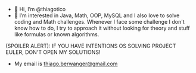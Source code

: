 - 👋 Hi, I’m @thiagotico
- 👀 I’m interested in Java, Math, OOP, MySQL and I also love to solve coding and Math challenges. Whenever I face some challenge I don't know how to do, I try to approach it without looking for theory and stuff like formulas or known algorithms.

(SPOILER ALERT): 
IF YOU HAVE INTENTIONS OS SOLVING PROJECT EULER, DON'T OPEN MY SOLUTIONS!

- My email is thiago.berwanger@gmail.com
